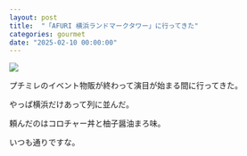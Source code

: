 ```yaml
---
layout: post
title:  "「AFURI 横浜ランドマークタワー」に行ってきた"
categories: gourmet
date: "2025-02-10 00:00:00"
---
```



<div class="trim">
  <div class="trim__item">
    <a href="{{ site.url }}/assets/images/2025-02-10-report2/17-59-35.png">
      <img class="one" src="{{ site.url }}/assets/thumbnail/2025-02-10-report2/17-59-35.png">
    </a>
  </div>
</div>


プチミレのイベント物販が終わって演目が始まる間に行ってきた。

やっぱ横浜だけあって列に並んだ。

頼んだのはコロチャー丼と柚子醤油まろ味。

いつも通りですな。
